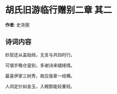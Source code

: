 # 胡氏旧游临行赠别二章  其二

**作者**: 史尧弼

## 诗词内容

妙契还从盖始倾，无言与共四时行。

可堪岁晚仓皇别，多谢诗来缱绻情。

最喜伊家三树秀，故应我辈一经横。

人间定价如金玉，入眼那能较重轻。

